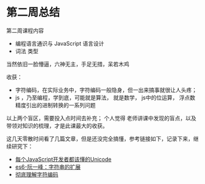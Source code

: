 # 第二周总结

第二周课程内容
- 编程语言通识与 JavaScript 语言设计
- 词法 类型

当然依旧一脸懵逼，六神无主，手足无措，呆若木鸡

收获：
- 字符编码，在实际业务中，字符编码一般隐身，但一出来搞事就很让人头疼；
- js ，乃至编程，学到底，可能就是算法， 就是数学， js中的位运算， 浮点数精度引出的进制转换的一系列问题

以上两个盲区，需要投入点时间去补充；
个人觉得 老师讲课中发现的盲点，以及带领对知识的梳理，才是此课最大的收获。


这几天零散时间看了几篇文章，但是还没完全搞懂，参考链接如下，记录下来，继续研究下：
- [每个JavaScript开发者都该懂的Unicode](https://developer.mozilla.org/zh-CN/docs/Web/Guide/Localizations_and_character_encodings)
- [es6-阮一峰：字符串的扩展](https://es6.ruanyifeng.com/#docs/string)
- [彻底理解字符编码](https://www.cnblogs.com/leesf456/p/5317574.html)
